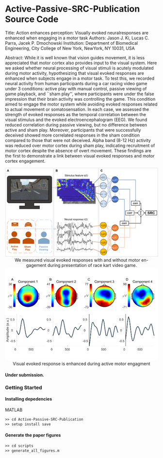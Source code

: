 # Active-Passive-SRC-Publication Source Code

Title: Action enhances perception:  Visually evoked neuralresponses are enhanced when engaging in a motor task
Authors: Jason J. Ki, Lucas C. Parra, Jacek P. Dmochowski
Institution: Department of Biomedical Engineering, City College of New York, NewYork, NY 10031, USA

Abstract:
While it is well known that vision guides movement, it is less appreciated that motor cortex also provides input to the visual system. Here we asked whether neural processing of visual stimuli is acutely modulated during motor activity, hypothesizing that visual evoked responses are enhanced when subjects engage in a motor task.  To test this, we recorded neural activity from  human participants during a car racing video game under 3 conditions: active play with manual control, passive viewing of game playback, and ``sham play'', where participants were under the false impression that their brain activity was controlling the game. This condition aimed to engage the motor system while avoiding evoked responses related to actual movement or somatosensation.  In each case, we assessed the strength of evoked responses as the temporal correlation between the visual stimulus and the evoked electroencephalogram (EEG). We found reduced correlation during passive viewing, but no difference between active and sham play. Moreover, participants that were successfully deceived showed more correlated responses in the sham condition compared to those that were not deceived. Alpha band (8-12 Hz) activity was reduced over motor cortex during sham play, indicating recruitment of motor cortex despite the absence of overt movement.  These findings are the first to demonstrate a link between visual evoked responses and motor cortex engagement.    

<center>
    <img src='output/figures/final/figure_1.png' width=600 />
</center>
<center> We measured visual evoked responses with and without motor en-gagement during presentation of race kart video game. </center>

<center>
    <img src='output/figures/final/figure_2.png' width=600 />
    <figcaption> Visual evoked response is enhanced during active motor engagment </figcaption>
</center>


#### Under submission.

### Getting Started
#### Installing depedencies

MATLAB
```
>> cd Active-Passive-SRC-Publication
>> setup install save
````

#### Generate the paper figures
```
>> cd scripts
>> generate_all_figures.m
```
